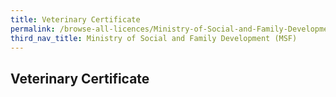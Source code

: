 ```yaml
---
title: Veterinary Certificate
permalink: /browse-all-licences/Ministry-of-Social-and-Family-Development-(MSF)/Veterinary-Certificate
third_nav_title: Ministry of Social and Family Development (MSF)
---
```

## Veterinary Certificate
